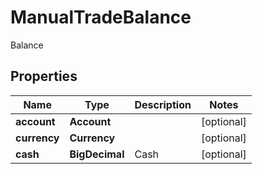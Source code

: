 

# ManualTradeBalance

Balance

## Properties

| Name | Type | Description | Notes |
|------------ | ------------- | ------------- | -------------|
|**account** | **Account** |  |  [optional] |
|**currency** | **Currency** |  |  [optional] |
|**cash** | **BigDecimal** | Cash |  [optional] |



